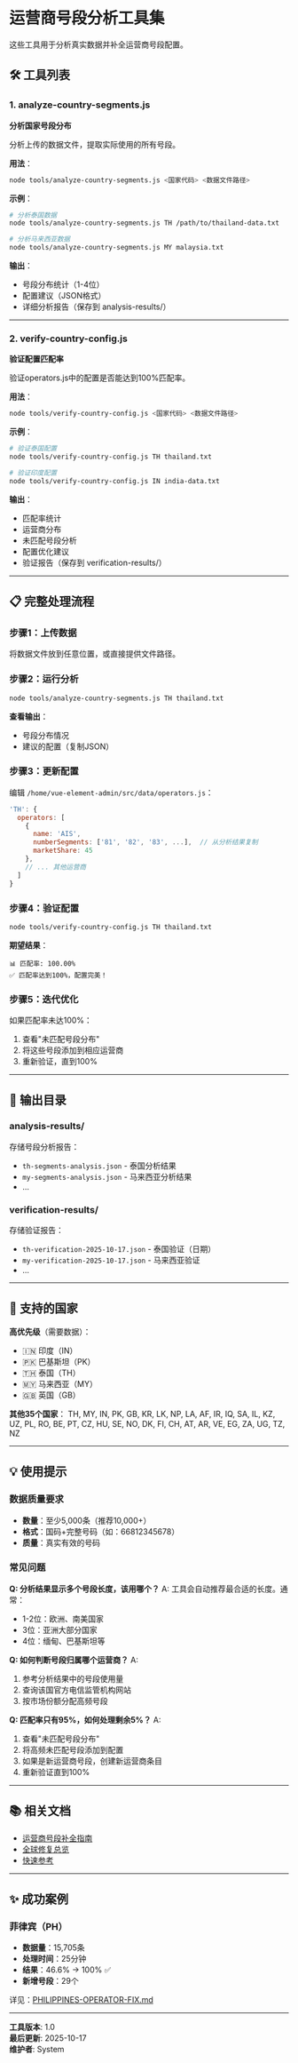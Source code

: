 # 运营商号段分析工具集

这些工具用于分析真实数据并补全运营商号段配置。

## 🛠️ 工具列表

### 1. analyze-country-segments.js
**分析国家号段分布**

分析上传的数据文件，提取实际使用的所有号段。

**用法**：
```bash
node tools/analyze-country-segments.js <国家代码> <数据文件路径>
```

**示例**：
```bash
# 分析泰国数据
node tools/analyze-country-segments.js TH /path/to/thailand-data.txt

# 分析马来西亚数据
node tools/analyze-country-segments.js MY malaysia.txt
```

**输出**：
- 号段分布统计（1-4位）
- 配置建议（JSON格式）
- 详细分析报告（保存到 analysis-results/）

---

### 2. verify-country-config.js
**验证配置匹配率**

验证operators.js中的配置是否能达到100%匹配率。

**用法**：
```bash
node tools/verify-country-config.js <国家代码> <数据文件路径>
```

**示例**：
```bash
# 验证泰国配置
node tools/verify-country-config.js TH thailand.txt

# 验证印度配置
node tools/verify-country-config.js IN india-data.txt
```

**输出**：
- 匹配率统计
- 运营商分布
- 未匹配号段分析
- 配置优化建议
- 验证报告（保存到 verification-results/）

---

## 📋 完整处理流程

### 步骤1：上传数据
将数据文件放到任意位置，或直接提供文件路径。

### 步骤2：运行分析
```bash
node tools/analyze-country-segments.js TH thailand.txt
```

**查看输出**：
- 号段分布情况
- 建议的配置（复制JSON）

### 步骤3：更新配置
编辑 `/home/vue-element-admin/src/data/operators.js`：

```javascript
'TH': {
  operators: [
    { 
      name: 'AIS', 
      numberSegments: ['81', '82', '83', ...],  // 从分析结果复制
      marketShare: 45
    },
    // ... 其他运营商
  ]
}
```

### 步骤4：验证配置
```bash
node tools/verify-country-config.js TH thailand.txt
```

**期望结果**：
```
📊 匹配率: 100.00%
✅ 匹配率达到100%，配置完美！
```

### 步骤5：迭代优化
如果匹配率未达100%：
1. 查看"未匹配号段分布"
2. 将这些号段添加到相应运营商
3. 重新验证，直到100%

---

## 📁 输出目录

### analysis-results/
存储号段分析报告：
- `th-segments-analysis.json` - 泰国分析结果
- `my-segments-analysis.json` - 马来西亚分析结果
- ...

### verification-results/
存储验证报告：
- `th-verification-2025-10-17.json` - 泰国验证（日期）
- `my-verification-2025-10-17.json` - 马来西亚验证
- ...

---

## 🎯 支持的国家

**高优先级**（需要数据）：
- 🇮🇳 印度（IN）
- 🇵🇰 巴基斯坦（PK）
- 🇹🇭 泰国（TH）
- 🇲🇾 马来西亚（MY）
- 🇬🇧 英国（GB）

**其他35个国家**：
TH, MY, IN, PK, GB, KR, LK, NP, LA, AF, IR, IQ, SA, IL, KZ, UZ, 
PL, RO, BE, PT, CZ, HU, SE, NO, DK, FI, CH, AT, AR, VE, EG, ZA, 
UG, TZ, NZ

---

## 💡 使用提示

### 数据质量要求
- **数量**：至少5,000条（推荐10,000+）
- **格式**：国码+完整号码（如：66812345678）
- **质量**：真实有效的号码

### 常见问题

**Q: 分析结果显示多个号段长度，该用哪个？**
A: 工具会自动推荐最合适的长度。通常：
- 1-2位：欧洲、南美国家
- 3位：亚洲大部分国家
- 4位：缅甸、巴基斯坦等

**Q: 如何判断号段归属哪个运营商？**
A: 
1. 参考分析结果中的号段使用量
2. 查询该国官方电信监管机构网站
3. 按市场份额分配高频号段

**Q: 匹配率只有95%，如何处理剩余5%？**
A: 
1. 查看"未匹配号段分布"
2. 将高频未匹配号段添加到配置
3. 如果是新运营商号段，创建新运营商条目
4. 重新验证直到100%

---

## 📚 相关文档

- [运营商号段补全指南](../../OPERATOR-SEGMENT-COMPLETION-GUIDE.md)
- [全球修复总览](../../GLOBAL-OPERATOR-FIXES-SUMMARY.md)
- [快速参考](../../OPERATOR-QUICK-REFERENCE.md)

---

## ✨ 成功案例

### 菲律宾（PH）
- **数据量**：15,705条
- **处理时间**：25分钟
- **结果**：46.6% → 100% ✅
- **新增号段**：29个

详见：[PHILIPPINES-OPERATOR-FIX.md](../../PHILIPPINES-OPERATOR-FIX.md)

---

**工具版本**: 1.0  
**最后更新**: 2025-10-17  
**维护者**: System
